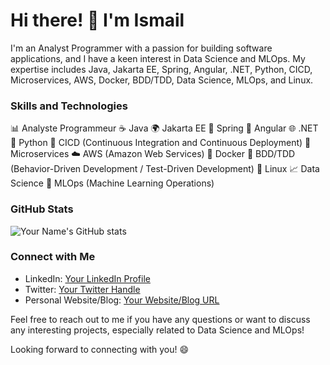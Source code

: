 # Hi there! 👋 I'm Ismail

I'm an Analyst Programmer with a passion for building software applications, and I have a keen interest in Data Science and MLOps. My expertise includes Java, Jakarta EE, Spring, Angular, .NET, Python, CICD, Microservices, AWS, Docker, BDD/TDD, Data Science, MLOps, and Linux.

### Skills and Technologies

📊 Analyste Programmeur
☕ Java
🌍 Jakarta EE
🌱 Spring
🔷 Angular
🌐 .NET
🐍 Python
🔄 CICD (Continuous Integration and Continuous Deployment)
🧩 Microservices
☁️ AWS (Amazon Web Services)
🐳 Docker
🧪 BDD/TDD (Behavior-Driven Development / Test-Driven Development)
🐧 Linux
📈 Data Science
🚀 MLOps (Machine Learning Operations)

### GitHub Stats

![Your Name's GitHub stats](https://github-readme-stats.vercel.app/api?username=your-github-username&show_icons=true&hide=prs,issues,contribs)

### Connect with Me

- LinkedIn: [Your LinkedIn Profile](https://www.linkedin.com/in/your-linkedin-profile)
- Twitter: [Your Twitter Handle](https://twitter.com/your-twitter-handle)
- Personal Website/Blog: [Your Website/Blog URL](https://www.your-website-url.com)

Feel free to reach out to me if you have any questions or want to discuss any interesting projects, especially related to Data Science and MLOps!

Looking forward to connecting with you! 😄
